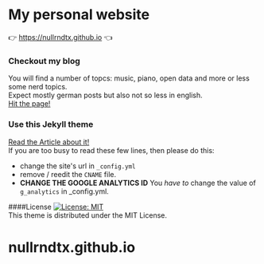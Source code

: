 # My personal website
:point_right: https://nullrndtx.github.io :point_left:

### Checkout my blog
You will find a number of topcs: music, piano, open data and more or less some nerd topics.  
Expect mostly german posts but also not so less in english.  
[Hit the page!](https://nullrndtx.github.io)

### Use this Jekyll theme
[Read the Article about it!](http://himsel.me/2016/09/19/use-my-jekyll-theme.html)  
If you are too busy to read these few lines, then please do this:  
- change the site's url in `_config.yml`  
- remove / reedit the `CNAME` file.  
- **CHANGE THE GOOGLE ANALYTICS ID**
You *have to* change the value of `g_analytics` in _config.yml.

####License
[![License: MIT](https://img.shields.io/badge/License-MIT-yellow.svg)](https://opensource.org/licenses/MIT)  
This theme is distributed under the MIT License.
# nullrndtx.github.io
